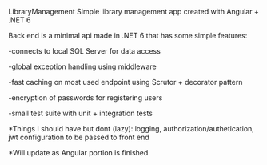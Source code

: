 LibraryManagement
Simple library management app created with Angular + .NET 6

Back end is a minimal api made in .NET 6 that has some simple features:

-connects to local SQL Server for data access

-global exception handling using middleware

-fast caching on most used endpoint using Scrutor + decorator pattern

-encryption of passwords for registering users

-small test suite with unit + integration tests

*Things I should have but dont (lazy): logging, authorization/authetication, jwt configuration to be passed to front end

*Will update as Angular portion is finished
